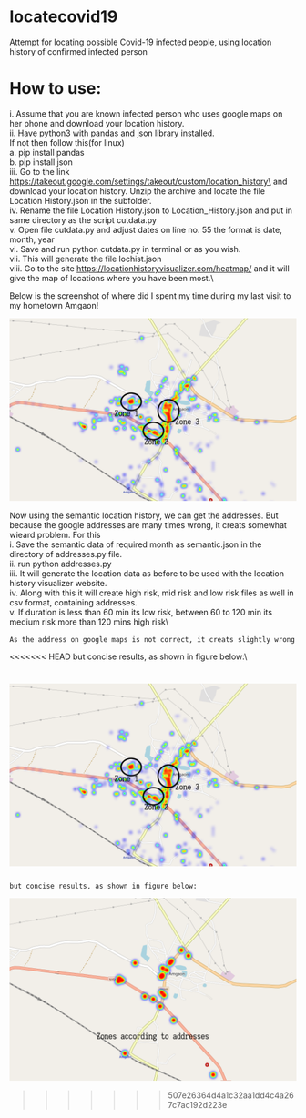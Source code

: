 # locatecovid19
Attempt for locating possible Covid-19 infected people, using location history of confirmed infected person


# How to use:
  i. Assume that you are known infected person who uses google maps on her phone
  and download your location history.\
  ii. Have python3 with pandas and json library installed.\
       If not then follow this(for linux)\
       a. pip install pandas\
       b. pip install json\
  iii. Go to the link https://takeout.google.com/settings/takeout/custom/location_history\
       and download your location history. Unzip the archive and locate the file\
       Location History.json in the subfolder.\
  iv. Rename the file Location History.json to Location_History.json and put in\
      same directory as the script cutdata.py\
   v. Open file cutdata.py and adjust dates on line no. 55 the format is date,
      month, year\
   vi. Save and run python cutdata.py in terminal or as you wish.\
   vii. This will generate the file lochist.json\
   viii. Go to the site https://locationhistoryvisualizer.com/heatmap/ and
      it will give the map of locations where you have been most.\

Below is the screenshot of where did I spent my time during my last visit to my hometown Amgaon!

![alt text](https://github.com/hiteshvvr/locatecovid19/blob/master/image.png)

Now using the semantic location history, we can get the addresses. But because
the google addresses are many times wrong, it creats somewhat wieard problem.
For this \
    i. Save the semantic data of required month as semantic.json in the
    directory of addresses.py file.\
    ii. run python addresses.py \
    iii. It will generate the location data as before to be used with the
    location history visualizer website.\
    iv. Along with this it will create high risk, mid risk and low risk files as
    well in csv format, containing addresses.\
    v. If duration is less than 60 min its low risk, between 60 to 120 min its
    medium risk more than 120 mins high risk\

    As the address on google maps is not correct, it creats slightly wrong 
<<<<<<< HEAD
    but concise results, as shown in figure below:\

![alt text](https://github.com/hiteshvvr/locatecovid19/blob/master/image.png)
=======
    but concise results, as shown in figure below:
![alt text](https://github.com/hiteshvvr/locatecovid19/blob/master/image2.png)
>>>>>>> 507e26364d4a1c32aa1dd4c4a267c7ac192d223e
